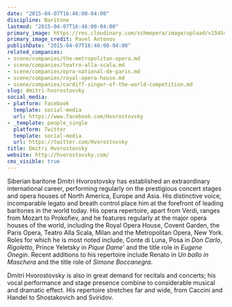 ```yaml
---
date: "2015-04-07T16:46:00-04:00"
discipline: Baritone
lastmod: "2015-04-07T16:46:00-04:00"
primary_image: https://res.cloudinary.com/schmopera/image/upload/v1545409169/media/webhook-uploads/1428439514217/MG_6282-558x850.jpg.jpg
primary_image_credit: Pavel Antonov
publishDate: "2015-04-07T16:46:00-04:00"
related_companies:
- scene/companies/the-metropolitan-opera.md
- scene/companies/teatro-alla-scala.md
- scene/companies/opra-national-de-paris.md
- scene/companies/royal-opera-house.md
- scene/companies/cardiff-singer-of-the-world-competition.md
slug: dmitri-hvorostovsky
social_media:
- platform: Facebook
  template: social-media
  url: https://www.facebook.com/Hvorostovsky
- _template: people_single
  platform: Twitter
  template: social-media
  url: https://twitter.com/Hvorostovsky
title: Dmitri Hvorostovsky
website: http://hvorostovsky.com/
cms_visible: true
---
```


<p>
	Siberian baritone Dmitri Hvorostovsky has established an extraordinary international career, performing regularly on the prestigious concert stages and opera houses of North America, Europe and Asia. His distinctive voice, incomparable legato and breath control place him at the forefront of leading baritones in the world today. His opera repertoire, apart from Verdi, ranges from Mozart to Prokofiev, and he features regularly at the major opera houses of the world, including the Royal Opera House, Covent Garden, the Paris Opera, Teatro Alla Scala, Milan and the Metropolitan Opera, New York. Roles for which he is most noted include, Conte di Luna, Posa in <em>Don Carlo</em>, <em>Rigoletto</em>, Prince Yeletsky in <em>Pique Dame</em>' and the title role in <em>Eugene Onegin</em>. Recent additions to his repertoire include Renato in <em>Un ballo in Maschera</em> and the title role of <em>Simone Boccanegra</em>.
</p>
<p>
	Dmitri Hvorostovsky is also in great demand for recitals and concerts; his vocal performance and stage presence combine to considerable musical and dramatic effect. His repertoire stretches far and wide, from Caccini and Handel to Shostakovich and Sviridov.
</p>
